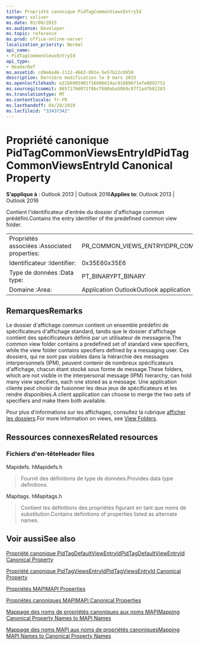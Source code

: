 ```yaml
---
title: Propriété canonique PidTagCommonViewsEntryId
manager: soliver
ms.date: 03/09/2015
ms.audience: Developer
ms.topic: reference
ms.prod: office-online-server
localization_priority: Normal
api_name:
- PidTagCommonViewsEntryId
api_type:
- HeaderDef
ms.assetid: cd9e6a46-2112-4663-891e-5e57b22c0950
description: Dernière modification le 9 mars 2015
ms.openlocfilehash: e22b8905901f16606614ac918896f3afe0093752
ms.sourcegitcommit: 8657170d071f9bcf680aba50b9c07f2a4fb82283
ms.translationtype: MT
ms.contentlocale: fr-FR
ms.lasthandoff: 04/28/2019
ms.locfileid: "33437342"
---
```

# <a name="pidtagcommonviewsentryid-canonical-property"></a><span data-ttu-id="472be-103">Propriété canonique PidTagCommonViewsEntryId</span><span class="sxs-lookup"><span data-stu-id="472be-103">PidTagCommonViewsEntryId Canonical Property</span></span>

  
  
<span data-ttu-id="472be-104">**S’applique à** : Outlook 2013 | Outlook 2016</span><span class="sxs-lookup"><span data-stu-id="472be-104">**Applies to**: Outlook 2013 | Outlook 2016</span></span> 
  
<span data-ttu-id="472be-105">Contient l'identificateur d'entrée du dossier d'affichage commun prédéfini.</span><span class="sxs-lookup"><span data-stu-id="472be-105">Contains the entry identifier of the predefined common view folder.</span></span> 
  
|||
|:-----|:-----|
|<span data-ttu-id="472be-106">Propriétés associées :</span><span class="sxs-lookup"><span data-stu-id="472be-106">Associated properties:</span></span>  <br/> |<span data-ttu-id="472be-107">PR_COMMON_VIEWS_ENTRYID</span><span class="sxs-lookup"><span data-stu-id="472be-107">PR_COMMON_VIEWS_ENTRYID</span></span>  <br/> |
|<span data-ttu-id="472be-108">Identificateur :</span><span class="sxs-lookup"><span data-stu-id="472be-108">Identifier:</span></span>  <br/> |<span data-ttu-id="472be-109">0x35E6</span><span class="sxs-lookup"><span data-stu-id="472be-109">0x35E6</span></span>  <br/> |
|<span data-ttu-id="472be-110">Type de données :</span><span class="sxs-lookup"><span data-stu-id="472be-110">Data type:</span></span>  <br/> |<span data-ttu-id="472be-111">PT_BINARY</span><span class="sxs-lookup"><span data-stu-id="472be-111">PT_BINARY</span></span>  <br/> |
|<span data-ttu-id="472be-112">Domaine :</span><span class="sxs-lookup"><span data-stu-id="472be-112">Area:</span></span>  <br/> |<span data-ttu-id="472be-113">Application Outlook</span><span class="sxs-lookup"><span data-stu-id="472be-113">Outlook application</span></span>  <br/> |
   
## <a name="remarks"></a><span data-ttu-id="472be-114">Remarques</span><span class="sxs-lookup"><span data-stu-id="472be-114">Remarks</span></span>

<span data-ttu-id="472be-115">Le dossier d'affichage commun contient un ensemble prédéfini de spécificateurs d'affichage standard, tandis que le dossier d'affichage contient des spécificateurs définis par un utilisateur de messagerie.</span><span class="sxs-lookup"><span data-stu-id="472be-115">The common view folder contains a predefined set of standard view specifiers, while the view folder contains specifiers defined by a messaging user.</span></span> <span data-ttu-id="472be-116">Ces dossiers, qui ne sont pas visibles dans la hiérarchie des messages interpersonnels (IPM), peuvent contenir de nombreux spécificateurs d'affichage, chacun étant stocké sous forme de message.</span><span class="sxs-lookup"><span data-stu-id="472be-116">These folders, which are not visible in the interpersonal message (IPM) hierarchy, can hold many view specifiers, each one stored as a message.</span></span> <span data-ttu-id="472be-117">Une application cliente peut choisir de fusionner les deux jeux de spécificateurs et les rendre disponibles.</span><span class="sxs-lookup"><span data-stu-id="472be-117">A client application can choose to merge the two sets of specifiers and make them both available.</span></span> 
  
<span data-ttu-id="472be-118">Pour plus d'informations sur les affichages, consultez la rubrique [afficher les dossiers](mapi-view-folders.md).</span><span class="sxs-lookup"><span data-stu-id="472be-118">For more information on views, see [View Folders](mapi-view-folders.md).</span></span>
  
## <a name="related-resources"></a><span data-ttu-id="472be-119">Ressources connexes</span><span class="sxs-lookup"><span data-stu-id="472be-119">Related resources</span></span>

### <a name="header-files"></a><span data-ttu-id="472be-120">Fichiers d'en-tête</span><span class="sxs-lookup"><span data-stu-id="472be-120">Header files</span></span>

<span data-ttu-id="472be-121">Mapidefs. h</span><span class="sxs-lookup"><span data-stu-id="472be-121">Mapidefs.h</span></span>
  
> <span data-ttu-id="472be-122">Fournit des définitions de type de données.</span><span class="sxs-lookup"><span data-stu-id="472be-122">Provides data type definitions.</span></span>
    
<span data-ttu-id="472be-123">Mapitags. h</span><span class="sxs-lookup"><span data-stu-id="472be-123">Mapitags.h</span></span>
  
> <span data-ttu-id="472be-124">Contient les définitions des propriétés figurant en tant que noms de substitution.</span><span class="sxs-lookup"><span data-stu-id="472be-124">Contains definitions of properties listed as alternate names.</span></span>
    
## <a name="see-also"></a><span data-ttu-id="472be-125">Voir aussi</span><span class="sxs-lookup"><span data-stu-id="472be-125">See also</span></span>



[<span data-ttu-id="472be-126">Propriété canonique PidTagDefaultViewEntryId</span><span class="sxs-lookup"><span data-stu-id="472be-126">PidTagDefaultViewEntryId Canonical Property</span></span>](pidtagdefaultviewentryid-canonical-property.md)
  
[<span data-ttu-id="472be-127">Propriété canonique PidTagViewsEntryId</span><span class="sxs-lookup"><span data-stu-id="472be-127">PidTagViewsEntryId Canonical Property</span></span>](pidtagviewsentryid-canonical-property.md)


[<span data-ttu-id="472be-128">Propriétés MAPI</span><span class="sxs-lookup"><span data-stu-id="472be-128">MAPI Properties</span></span>](mapi-properties.md)
  
[<span data-ttu-id="472be-129">Propriétés canoniques MAPI</span><span class="sxs-lookup"><span data-stu-id="472be-129">MAPI Canonical Properties</span></span>](mapi-canonical-properties.md)
  
[<span data-ttu-id="472be-130">Mappage des noms de propriétés canoniques aux noms MAPI</span><span class="sxs-lookup"><span data-stu-id="472be-130">Mapping Canonical Property Names to MAPI Names</span></span>](mapping-canonical-property-names-to-mapi-names.md)
  
[<span data-ttu-id="472be-131">Mappage des noms MAPI aux noms de propriétés canoniques</span><span class="sxs-lookup"><span data-stu-id="472be-131">Mapping MAPI Names to Canonical Property Names</span></span>](mapping-mapi-names-to-canonical-property-names.md)

